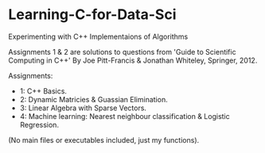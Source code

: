 # Learning-C-for-Data-Sci
Experimenting with C++ Implementaions of Algorithms

Assignments 1 & 2 are solutions to questions from 'Guide to Scientific Computing in C++'  By Joe Pitt-Francis & Jonathan Whiteley, Springer, 2012.

Assignments:
- 1: C++ Basics.
- 2: Dynamic Matricies & Guassian Elimination.
- 3: Linear Algebra with Sparse Vectors.
- 4: Machine learning: Nearest neighbour classification & Logistic Regression.

(No main files or executables included, just my functions).
